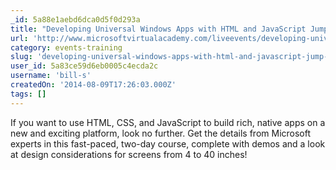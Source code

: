```yaml
---
_id: 5a88e1aebd6dca0d5f0d293a
title: "Developing Universal Windows Apps with HTML and JavaScript Jump Start"
url: 'http://www.microsoftvirtualacademy.com/liveevents/developing-universal-windows-apps-with-html-css-javascript-jump-start'
category: events-training
slug: 'developing-universal-windows-apps-with-html-and-javascript-jump-start'
user_id: 5a83ce59d6eb0005c4ecda2c
username: 'bill-s'
createdOn: '2014-08-09T17:26:03.000Z'
tags: []
---
```


If you want to use HTML, CSS, and JavaScript to build rich, native apps on a new and exciting platform, look no further. Get the details from Microsoft experts in this fast-paced, two-day course, complete with demos and a look at design considerations for screens from 4 to 40 inches! 
